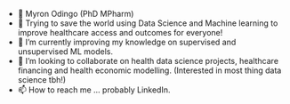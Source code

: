 - 👋 Myron Odingo (PhD MPharm)
- 👀 Trying to save the world using Data Science and Machine learning to improve healthcare access and outcomes for everyone! 
- 🌱 I’m currently improving my knowledge on supervised and unsupervised ML models. 
- 💞️ I’m looking to collaborate on health data science projects, healthcare financing and health economic modelling. (Interested in most thing data science tbh!) 
- 📫 How to reach me ... probably LinkedIn. 

<!---
myronodingo/myronodingo is a ✨ special ✨ repository because its `README.md` (this file) appears on your GitHub profile.
You can click the Preview link to take a look at your changes.
--->
